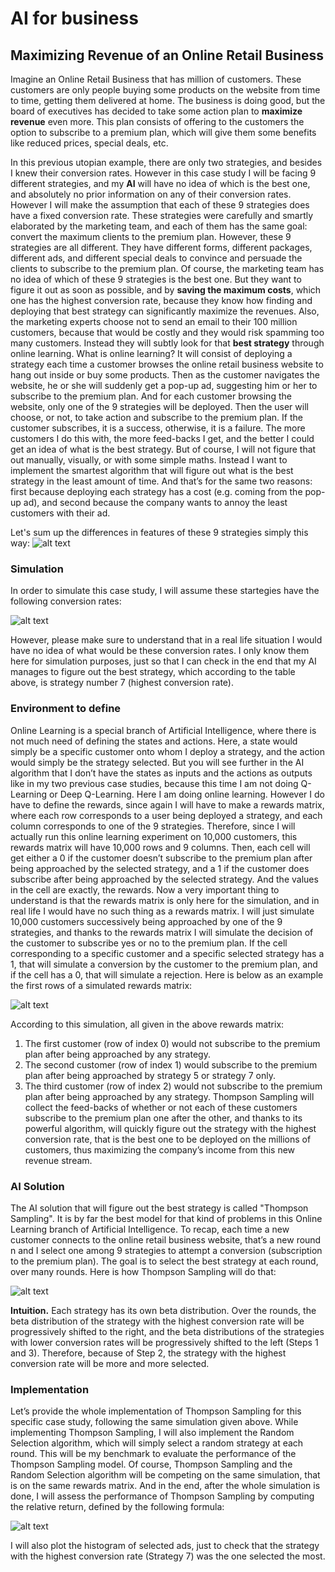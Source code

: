 # AI for business 
## Maximizing Revenue of an Online Retail Business
Imagine an Online Retail Business that has million of customers. These customers are only people buying some products on the website from time to time, getting them delivered at home. The business is doing good, but the board of executives has decided to take some action plan to **maximize revenue** even more. This plan consists of offering to the customers the option to subscribe to a premium plan, which will give them some benefits like reduced prices, special deals, etc. 

In this previous utopian example, there are only two strategies, and besides I knew their conversion rates. However in this case study I will be facing 9 different strategies, and my **AI** will have no idea of which is the best one, and absolutely no prior information on any of their conversion rates. However I will make the assumption that each of these 9 strategies does have a fixed conversion rate. These strategies were carefully and smartly elaborated by the marketing team, and each of them has the same goal: convert the maximum clients to the premium plan. However, these 9 strategies are all different. They have different forms, different packages, different ads, and different special deals to convince and persuade the clients to subscribe to the premium plan. Of course, the marketing team has no idea of which of these 9 strategies is the best one. But they want to figure it out as soon as possible, and by **saving the maximum costs**, which one has the highest conversion rate, because they know how finding and deploying that best strategy can significantly maximize the revenues. Also, the marketing experts choose not to send an email to their 100 million customers, because that would be costly and they would risk spamming too many customers. Instead they will subtly look for that **best strategy** through online learning. What is online learning? It will consist of deploying a strategy each time a customer browses the online retail business website to hang out inside or buy some products. Then as the customer navigates the website, he or she will suddenly get a pop-up ad, suggesting him or her to subscribe to the premium plan. And for each customer browsing the website, only one of the 9 strategies will be deployed. Then the user will choose, or not, to take action and subscribe to the premium plan. If the customer subscribes, it is a success, otherwise, it is a failure. The more customers I do this with, the more feed-backs I get, and the better I could get an idea of what is the best strategy. But of course, I will not figure that out manually, visually, or with some simple maths. Instead I want to implement the smartest algorithm that will figure out what is the best strategy in the least amount of time. And that’s for the same two reasons: first because deploying each strategy has a cost (e.g. coming from the pop-up ad), and second because the company wants to annoy the least customers with their ad.

Let's sum up the differences in features of these 9 strategies simply this way:
![alt text](https://imgur.com/yBcebOO.png)

### Simulation ###

In order to simulate this case study, I will assume these startegies have the following conversion rates:

![alt text](https://imgur.com/MKUahit.png)


However, please make sure to understand that in a real life situation I would have no idea of what would be these conversion rates. I only know them here for simulation purposes, just so that I can check in the end that my AI manages to figure out the best strategy, which according to the table above, is strategy number 7 (highest conversion rate).

### Environment to define ###

Online Learning is a special branch of Artificial Intelligence, where there is not much need of defining the states and actions. Here, a state would simply be a specific customer onto whom I deploy a strategy, and the action would simply be the strategy selected. But you will see further in the AI algorithm that I don’t have the states as inputs and the actions as outputs like in my two previous case studies, because this time I am not doing Q-Learning or Deep Q-Learning. Here I am doing online learning. However I do have to define the rewards, since again I will have to make a rewards matrix, where each row corresponds to a user being deployed a strategy, and each column corresponds to one of the 9 strategies. Therefore, since I will actually run this online learning experiment on 10,000 customers, this rewards matrix will have 10,000 rows and 9 columns. Then, each cell will get either a 0 if the customer doesn’t subscribe to the premium plan after being approached by the selected strategy, and a 1 if the customer does subscribe after being approached by the selected strategy. And the values in the cell are exactly, the rewards.
Now a very important thing to understand is that the rewards matrix is only here for the simulation, and in real life I would have no such thing as a rewards matrix. I will just simulate 10,000 customers successively being approached by one of the 9 strategies, and thanks to the rewards matrix I will simulate the decision of the customer to subscribe yes or no to the premium plan. If the cell corresponding to a specific customer and a specific selected strategy has a 1, that will simulate a conversion by the customer to the premium plan, and if the cell has a 0, that will simulate a rejection. Here is below as an example the first rows of a simulated rewards matrix:

![alt text](https://imgur.com/YaXB7ma.png)

According to this simulation, all given in the above rewards matrix:
1. The first customer (row of index 0) would not subscribe to the premium plan after being approached by any strategy.
2. The second customer (row of index 1) would subscribe to the premium plan after being approached by strategy 5 or strategy 7 only.
3. The third customer (row of index 2) would not subscribe to the premium plan after being approached by any strategy.
Thompson Sampling will collect the feed-backs of whether or not each of these customers subscribe to the premium plan one after the other, and thanks to its powerful algorithm, will quickly figure out the strategy with the highest conversion rate, that is the best one to be deployed on the millions of customers, thus maximizing the company’s income from this new revenue stream.

### AI Solution ###

The AI solution that will figure out the best strategy is called "Thompson Sampling". It is by far the best model for that kind of problems in this Online Learning branch of Artificial Intelligence. To recap, each time a new customer connects to the online retail business website, that’s a new round n and I select one among  9 strategies to attempt a conversion (subscription to the premium plan). The goal is to select the best strategy at each round, over many rounds. Here is how Thompson Sampling will do that:

![alt text](https://imgur.com/LCi7B7G.png)

**Intuition.** Each strategy has its own beta distribution. Over the rounds, the beta distribution of the strategy with the highest conversion rate will be progressively shifted to the right, and the beta distributions of the strategies with lower conversion rates will be progressively shifted to the left (Steps 1 and 3). Therefore, because of Step 2, the strategy with the highest conversion rate will be more and more selected.

### Implementation ###

Let’s provide the whole implementation of Thompson Sampling for this specific case study, following the same simulation given above.
While implementing Thompson Sampling, I will also implement the Random Selection algorithm, which will simply select a random strategy at each round. This will be my benchmark to evaluate the performance of the Thompson Sampling model. Of course, Thompson Sampling and the Random Selection algorithm will be competing on the same simulation, that is on the same rewards matrix. And in the end, after the whole simulation is done, I will assess the performance of Thompson Sampling by computing the relative return, defined by the following formula:

![alt text](https://imgur.com/sLVSRzT.png)

I will also plot the histogram of selected ads, just to check that the strategy with the highest conversion rate (Strategy 7) was the one selected the most.



